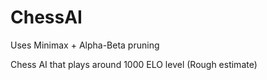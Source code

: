 # ChessAI

Uses Minimax + Alpha-Beta pruning

Chess AI that plays around 1000 ELO level (Rough estimate)



